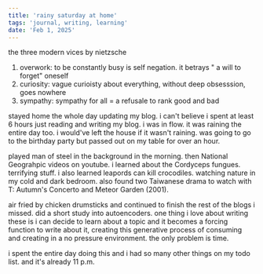 ```yaml
---
title: 'rainy saturday at home'
tags: 'journal, writing, learning'
date: 'Feb 1, 2025'
---
```


the three modern vices by nietzsche

1. overwork: to be constantly busy is self negation. it betrays " a will to forget" oneself
1. curiosity: vague curioisty about everything, without deep obsesssion, goes nowhere
1. sympathy: sympathy for all = a refusale to rank good and bad

stayed home the whole day updating my blog. i can't believe i spent at least 6 hours just reading and writing my blog. i was in flow. it was raining the entire day too. i would've left the house if it wasn't raining. was going to go to the birthday party but passed out on my table for over an hour.

played man of steel in the background in the morning. then National Geograhpic videos on youtube. i learned about the Cordyceps fungues. terrifying stuff. i also learned leapords can kill crocodiles. watching nature in my cold and dark bedroom. also found two Taiwanese drama to watch with T: Autumn's Concerto and Meteor Garden (2001).

air fried by chicken drumsticks and continued to finish the rest of the blogs i missed. did a short study into autoencoders. one thing i love about writing these is i can decide to learn about a topic and it becomes a forcing function to write about it, creating this generative process of consuming and creating in a no pressure environment. the only problem is time.

i spent the entire day doing this and i had so many other things on my todo list. and it's already 11 p.m.

